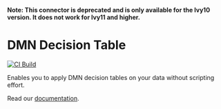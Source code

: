 **Note: This connector is deprecated and is only available for the Ivy10 version. It does not work for Ivy11 and higher.**

# DMN Decision Table

[![CI Build](https://github.com/axonivy-market/dmn-decision-table/actions/workflows/ci.yml/badge.svg)](https://github.com/axonivy-market/dmn-decision-table/actions/workflows/ci.yml)

Enables you to apply DMN decision tables on your data without scripting effort.

Read our [documentation](dmn-decision-table-product/README.md).
